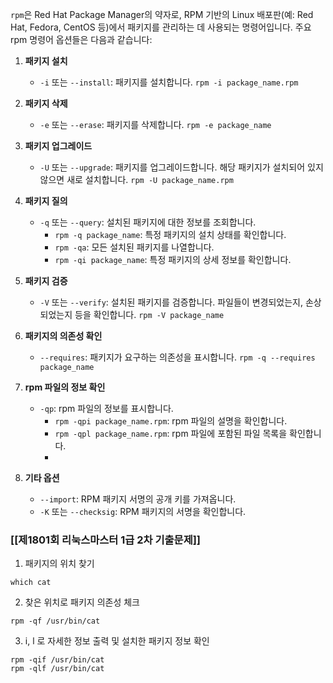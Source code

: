 


`rpm`은 Red Hat Package Manager의 약자로, RPM 기반의 Linux 배포판(예: Red Hat, Fedora, CentOS 등)에서 패키지를 관리하는 데 사용되는 명령어입니다.
주요 rpm 명령어 옵션들은 다음과 같습니다:
1. **패키지 설치**
    - `-i` 또는 `--install`: 패키지를 설치합니다.
        `rpm -i package_name.rpm`
        
1. **패키지 삭제**
    - `-e` 또는 `--erase`: 패키지를 삭제합니다.
        `rpm -e package_name`
        
3. **패키지 업그레이드**
    - `-U` 또는 `--upgrade`: 패키지를 업그레이드합니다. 해당 패키지가 설치되어 있지 않으면 새로 설치합니다.
        `rpm -U package_name.rpm`
        
4. **패키지 질의**
    - `-q` 또는 `--query`: 설치된 패키지에 대한 정보를 조회합니다.
        - `rpm -q package_name`: 특정 패키지의 설치 상태를 확인합니다.
        - `rpm -qa`: 모든 설치된 패키지를 나열합니다.
        - `rpm -qi package_name`: 특정 패키지의 상세 정보를 확인합니다.
5. **패키지 검증**
    - `-V` 또는 `--verify`: 설치된 패키지를 검증합니다. 파일들이 변경되었는지, 손상되었는지 등을 확인합니다.
        `rpm -V package_name`
        
6. **패키지의 의존성 확인**
    - `--requires`: 패키지가 요구하는 의존성을 표시합니다.
        `rpm -q --requires package_name`
        
7. **rpm 파일의 정보 확인**
    - `-qp`: rpm 파일의 정보를 표시합니다.
        - `rpm -qpi package_name.rpm`: rpm 파일의 설명을 확인합니다.
        - `rpm -qpl package_name.rpm`: rpm 파일에 포함된 파일 목록을 확인합니다.
        - 
8. **기타 옵션**
    - `--import`: RPM 패키지 서명의 공개 키를 가져옵니다.
    - `-K` 또는 `--checksig`: RPM 패키지의 서명을 확인합니다.




### [[제1801회 리눅스마스터 1급 2차 기출문제]]

1. 패키지의 위치 찾기

```
which cat
```

2. 찾은 위치로 패키지 의존성 체크
```
rpm -qf /usr/bin/cat
```

3. i, l 로 자세한 정보 출력 및 설치한 패키지 정보 확인
```
rpm -qif /usr/bin/cat
rpm -qlf /usr/bin/cat
```